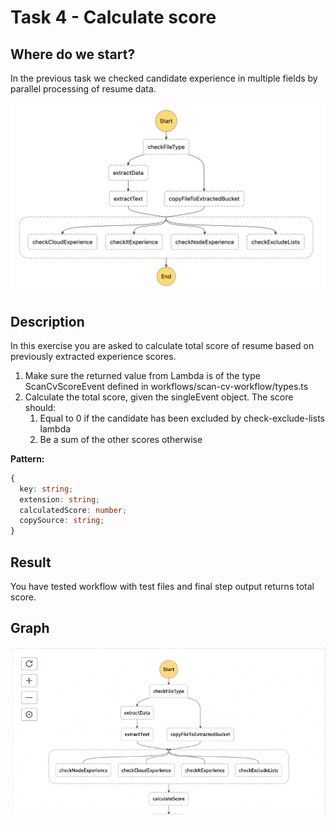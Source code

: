 # Task 4 - Calculate score

## Where do we start?
In the previous task we checked candidate experience in multiple fields by parallel processing of resume data.

<img src="../data/task-3-result.png"/>

## Description
In this exercise you are asked to calculate total score of resume based on previously extracted experience scores.

1. Make sure the returned value from Lambda is of the type ScanCvScoreEvent defined in
   workflows/scan-cv-workflow/types.ts
2. Calculate the total score, given the singleEvent object. The score should:
   1. Equal to 0 if the candidate has been excluded by check-exclude-lists lambda
   2. Be a sum of the other scores otherwise

**Pattern:**
```typescript
{
  key: string;
  extension: string;
  calculatedScore: number;
  copySource: string;
}
```

## Result
You have tested workflow with test files and final step output returns total score.

## Graph
<img src="../data/task-4-result.png"/>

